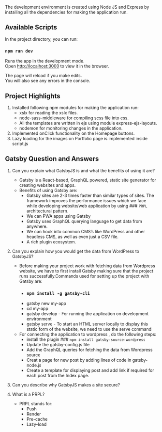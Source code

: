 The development environment is created using Node JS and Express by installing all the dependencies for making the application run.

## Available Scripts

In the project directory, you can run:

### `npm run dev`

Runs the app in the development mode.<br />
Open [http://localhost:3000](http://localhost:3000) to view it in the browser.

The page will reload if you make edits.<br />
You will also see any errors in the console.

## Project Highlights

1) Installed following npm modules for making the application run:
    * xslx for reading the xslx files.
    * node-sass-middleware for compiling scss file into css.
    * All the templates are written in ejs using module express-ejs-layouts.
    * nodemon for monitoring changes in the application.
2) Implemented onClick functionality on the Homepage buttons.
3) Lazy loading for the images on Portfolio page is implemented inside script.js

## Gatsby Question and Answers
1) Can you explain what GatsbyJS is and what the benefits of using it are?
    * Gatsby is a React-based, GraphQL powered, static site generator for creating websites and apps.
    * Benefits of using Gatsby are:
        * Gatsby sites are 2-3 times faster than similar types of sites. The framework improves the performance issues which we face while developing website/web application by using ### `PRPL` architectural pattern.
        * We can PWA apps using Gatsby
        * Gatsby uses GraphQL querying language to get data from anywhere.
        * We can hook into common CMS’s like WordPress and other headless CMS, as well as even just a CSV file.
        * A rich plugin ecosystem.

2) Can you explain how you would get the data from WordPress to GatsbyJS?
    * Before making your project work with fetching data from Wordpress website, we have to first install Gatsby making sure that the project runs successfully.Commands used for setting up the project with Gatsby are:
        * ### `npm install -g gatsby-cli`
        * gatsby new my-app
        * cd my-app
        * gatsby develop - For running the application on development environment
        * gatsby serve - To start an HTML server locally to display this static form of the website, we need to use the serve command
    * For connecting the application to wordpress , do the following steps: 
        * install the plugin ### `npm install gatsby-source-wordpress`
        * Update the gatsby-config.js file
        * Add the GraphQL queries for fetching the data from Wordpress source
        * Creat a page for new post by adding lines of code in gatsby-node.js
        * Create a template for displaying post and add link if required for each post from the Index page.

3) Can you describe why GatsbyJS makes a site secure?

4) What is a PRPL?
    * PRPL stands for:
        * Push
        * Render
        * Pre-cache
        * Lazy-load